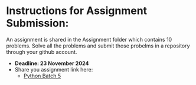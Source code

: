 # Instructions for Assignment Submission:

An assignment is shared in the Assignment folder which contains 10 problems. Solve all the problems and submit those probelms in a repository through your github account.

- **Deadline: 23 November 2024** 
- Share you assignment link here:
    - [Python Batch 5]()
